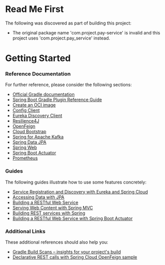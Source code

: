 # Read Me First
The following was discovered as part of building this project:

* The original package name 'com.project.pay-service' is invalid and this project uses 'com.project.pay_service' instead.

# Getting Started

### Reference Documentation
For further reference, please consider the following sections:

* [Official Gradle documentation](https://docs.gradle.org)
* [Spring Boot Gradle Plugin Reference Guide](https://docs.spring.io/spring-boot/3.3.9-SNAPSHOT/gradle-plugin)
* [Create an OCI image](https://docs.spring.io/spring-boot/3.3.9-SNAPSHOT/gradle-plugin/packaging-oci-image.html)
* [Config Client](https://docs.spring.io/spring-cloud-config/reference/client.html)
* [Eureka Discovery Client](https://docs.spring.io/spring-cloud-netflix/reference/spring-cloud-netflix.html#_service_discovery_eureka_clients)
* [Resilience4J](https://docs.spring.io/spring-cloud-circuitbreaker/reference/spring-cloud-circuitbreaker-resilience4j.html)
* [OpenFeign](https://docs.spring.io/spring-cloud-openfeign/reference/)
* [Cloud Bootstrap](https://docs.spring.io/spring-cloud-commons/reference/spring-cloud-commons/application-context-services.html)
* [Spring for Apache Kafka](https://docs.spring.io/spring-boot/3.3.9-SNAPSHOT/reference/messaging/kafka.html)
* [Spring Data JPA](https://docs.spring.io/spring-boot/3.3.9-SNAPSHOT/reference/data/sql.html#data.sql.jpa-and-spring-data)
* [Spring Web](https://docs.spring.io/spring-boot/3.3.9-SNAPSHOT/reference/web/servlet.html)
* [Spring Boot Actuator](https://docs.spring.io/spring-boot/3.3.9-SNAPSHOT/reference/actuator/index.html)
* [Prometheus](https://docs.spring.io/spring-boot/3.3.9-SNAPSHOT/reference/actuator/metrics.html#actuator.metrics.export.prometheus)

### Guides
The following guides illustrate how to use some features concretely:

* [Service Registration and Discovery with Eureka and Spring Cloud](https://spring.io/guides/gs/service-registration-and-discovery/)
* [Accessing Data with JPA](https://spring.io/guides/gs/accessing-data-jpa/)
* [Building a RESTful Web Service](https://spring.io/guides/gs/rest-service/)
* [Serving Web Content with Spring MVC](https://spring.io/guides/gs/serving-web-content/)
* [Building REST services with Spring](https://spring.io/guides/tutorials/rest/)
* [Building a RESTful Web Service with Spring Boot Actuator](https://spring.io/guides/gs/actuator-service/)

### Additional Links
These additional references should also help you:

* [Gradle Build Scans – insights for your project's build](https://scans.gradle.com#gradle)
* [Declarative REST calls with Spring Cloud OpenFeign sample](https://github.com/spring-cloud-samples/feign-eureka)

